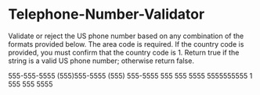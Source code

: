 # Telephone-Number-Validator
 Validate or reject the US phone number based on any combination of the formats provided below. The area code is required. If the country code is provided, you must confirm that the country code is 1. Return true if the string is a valid US phone number; otherwise return false.
 
 555-555-5555
(555)555-5555
(555) 555-5555
555 555 5555
5555555555
1 555 555 5555
